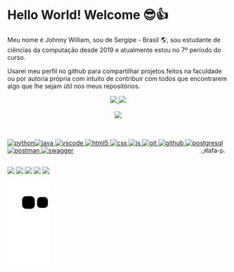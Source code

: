 # Hello World! Welcome 😎👍
Meu nome é Johnny William, sou de Sergipe - Brasil 🌎, sou estudante de ciências da computação desde 2019 e atualmente estou no 7º período do curso.

Usarei meu perfil no github para compartilhar projetos feitos na faculdade ou por autoria própria com intuito de contribuir com todos que encontrarem algo que lhe sejam útil nos meus repositórios.  


<div align="center">
  <a href="https://jownao.github.io/">
  <img height="180em" src="https://github-readme-stats.vercel.app/api?username=Jownao&show_icons=true&theme=tokyonight&include_all_commits=true&count_private=false"/>
  <img height="180em" src="https://github-readme-stats.vercel.app/api/top-langs/?username=Jownao&layout=compact&langs_count=7&theme=tokyonight"/>
  <p align="center"><img align="center"src="https://profile-counter.glitch.me/Jownao/count.svg"/></p>
</div>
  
 
  
  
##
<div style="display: inline_block"><br>
    <img src="https://cdn.jsdelivr.net/gh/devicons/devicon/icons/python/python-original.svg" alt="python" width="40" height="40" /><img         src="https://cdn.jsdelivr.net/gh/devicons/devicon/icons/java/java-original.svg"  alt="java" width="40" height="40" />
    <img src="https://cdn.jsdelivr.net/gh/devicons/devicon/icons/vscode/vscode-original.svg"  alt="vscode" width="40" height="40" />
    <img src="https://cdn.jsdelivr.net/gh/devicons/devicon/icons/html5/html5-original.svg"  alt="html5" width="40" height="40"/>
    <img src="https://cdn.jsdelivr.net/gh/devicons/devicon/icons/css3/css3-original.svg"  alt="css" width="40" height="40"/>
    <img src="https://cdn.jsdelivr.net/gh/devicons/devicon/icons/javascript/javascript-original.svg" alt="js" width="40" height="40"/>
    <img src="https://cdn.jsdelivr.net/gh/devicons/devicon/icons/git/git-original.svg"  alt="git" width="40" height="40" />
    <img src="https://cdn.jsdelivr.net/gh/devicons/devicon/icons/github/github-original.svg"  alt="github" width="40" height="40" />
    <img src="https://cdn.jsdelivr.net/gh/devicons/devicon/icons/postgresql/postgresql-original.svg" alt="postgresql" width="40" height="40" />
    <img src="https://www.vectorlogo.zone/logos/getpostman/getpostman-icon.svg" alt="postman" width="40" height="40" />
    <img src="https://www.alura.com.br/assets/api/cursos/512/swagger-documentando-apis.png" alt="swagger" width="40" height="40" />
  <img align="right" alt="Rafa-pic" height="150" style="border-radius:50px;" src="https://cdn.discordapp.com/attachments/576257495857889280/989620466031394876/unknown.png">
</div>
  
##

<div> 
  <a href="https://www.youtube.com/channel/UCOw5ncIm8Mz9W-O9YLgN5VA" target="_blank"><img src="https://img.shields.io/badge/YouTube-FF0000?style=for-the-badge&logo=youtube&logoColor=white" target="_blank"></a>
  <a href="https://www.instagram.com/jownao/?hl=pt-br" target="_blank"><img src="https://img.shields.io/badge/-Instagram-%23E4405F?style=for-the-badge&logo=instagram&logoColor=white" target="_blank"></a>
 	<a href="https://www.twitch.tv/jownao" target="_blank"><img src="https://img.shields.io/badge/Twitch-9146FF?style=for-the-badge&logo=twitch&logoColor=white" target="_blank"></a>
 <a href="https://discord.gg/uKeDzBuxKJ" target="_blank"><img src="https://img.shields.io/badge/Discord-7289DA?style=for-the-badge&logo=discord&logoColor=white" target="_blank"></a> 
  <a href="https://www.linkedin.com/in/johnny-william/" target="_blank"><img src="https://img.shields.io/badge/-LinkedIn-%230077B5?style=for-the-badge&logo=linkedin&logoColor=white" target="_blank"></a> 
</div>

![Snake animation](https://github.com/Jownao/Jownao/blob/output/github-contribution-grid-snake.svg)
  



